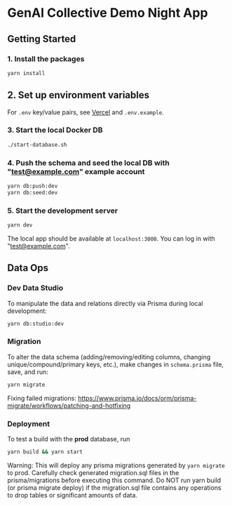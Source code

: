 # GenAI Collective Demo Night App

## Getting Started

### 1. Install the packages

```bash
yarn install
```

## 2. Set up environment variables

For `.env` key/value pairs, see [Vercel](https://vercel.com/genai-collective/gaico-demos/settings/environment-variables) and `.env.example`.

### 3. Start the local Docker DB

```bash
./start-database.sh
```

### 4. Push the schema and seed the local DB with "test@example.com" example account

```bash
yarn db:push:dev
yarn db:seed:dev
```

### 5. Start the development server

```bash
yarn dev
```

The local app should be available at `localhost:3000`. You can log in with "test@example.com".

## Data Ops

### Dev Data Studio

To manipulate the data and relations directly via Prisma during local development:

```bash
yarn db:studio:dev
```

### Migration

To alter the data schema (adding/removing/editing columns, changing unique/compound/primary keys, etc.), make changes in `schema.prisma` file, save, and run:

```bash
yarn migrate
```

Fixing failed migrations:
https://www.prisma.io/docs/orm/prisma-migrate/workflows/patching-and-hotfixing

### Deployment

To test a build with the **prod** database, run

```bash
yarn build && yarn start
```

Warning: This will deploy any prisma migrations generated by `yarn migrate` to prod. Carefully check generated migration.sql files in the prisma/migrations before executing this command. Do NOT run yarn build (or prisma migrate deploy) if the migration.sql file contains any operations to drop tables or significant amounts of data.
